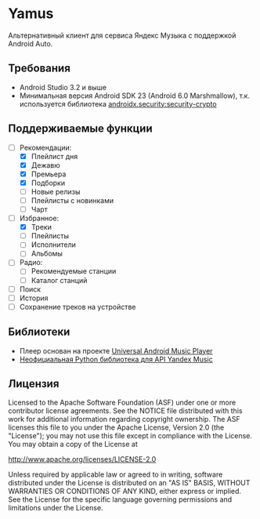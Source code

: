 Yamus
=====

Альтернативный клиент для сервиса Яндекс Музыка с поддержкой Android Auto.

Требования
----------

- Android Studio 3.2 и выше
- Минимальная версия Android SDK 23 (Android 6.0 Marshmallow), т.к. используется библиотека
[androidx.security:security-crypto](https://developer.android.com/jetpack/androidx/releases/security)

Поддерживаемые функции
----------------------

- [ ] Рекомендации:
    - [x] Плейлист дня
    - [x] Дежавю
    - [x] Премьера
    - [x] Подборки
    - [ ] Новые релизы
    - [ ] Плейлисты с новинками
    - [ ] Чарт
- [ ] Избранное:
    - [x] Треки
    - [ ] Плейлисты
    - [ ] Исполнители
    - [ ] Альбомы 
- [ ] Радио:
    - [ ] Рекомендуемые станции
    - [ ] Каталог станций
- [ ] Поиск
- [ ] История
- [ ] Сохранение треков на устройстве

Библиотеки
----------

- Плеер основан на проекте [Universal Android Music Player](https://github.com/googlesamples/android-UniversalMusicPlayer)
- [Неофициальная Python библиотека для API Yandex Music](https://github.com/MarshalX/yandex-music-api)

Лицензия
-------

Licensed to the Apache Software Foundation (ASF) under one or more contributor
license agreements.  See the NOTICE file distributed with this work for
additional information regarding copyright ownership.  The ASF licenses this
file to you under the Apache License, Version 2.0 (the "License"); you may not
use this file except in compliance with the License.  You may obtain a copy of
the License at

  http://www.apache.org/licenses/LICENSE-2.0

Unless required by applicable law or agreed to in writing, software
distributed under the License is distributed on an "AS IS" BASIS, WITHOUT
WARRANTIES OR CONDITIONS OF ANY KIND, either express or implied.  See the
License for the specific language governing permissions and limitations under
the License.
